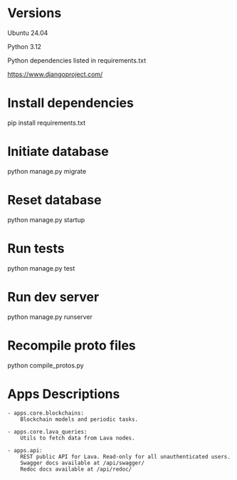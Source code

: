 # Versions

Ubuntu 24.04

Python 3.12

Python dependencies listed in requirements.txt

https://www.djangoproject.com/

# Install dependencies

pip install requirements.txt

# Initiate database

python manage.py migrate

# Reset database

python manage.py startup

# Run tests

python manage.py test

# Run dev server

python manage.py runserver

# Recompile proto files

python compile_protos.py

# Apps Descriptions

    - apps.core.blockchains:
        Blockchain models and periodic tasks.

    - apps.core.lava_queries:
        Utils to fetch data from Lava nodes.

    - apps.api:
        REST public API for Lava. Read-only for all unauthenticated users.
        Swagger docs available at /api/swagger/
        Redoc docs available at /api/redoc/
